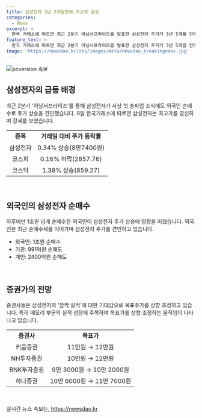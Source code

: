 ```yaml
---
title: 삼성전자 3년 5개월만에 최고치 달성
categories:
  - News
excerpt: >
  한국 거래소에 따르면 최근 2분기 어닝서프라이즈를 발표한 삼성전자 주가가 3년 5개월 만에 최고가로 치솟았다. 이로써 삼성전자 주가는 강세를 보이며 외국인 투자자들의 순매수로 상승세를 이어가고 있다. 또한, 깜짝 실적 발표 이후에는 증권사들이 삼성전자 목표주가를 상향 조정하는 등 긍정적인 전망이 이어지고 있다.
feature_text: >
  한국 거래소에 따르면 최근 2분기 어닝서프라이즈를 발표한 삼성전자 주가가 3년 5개월 만에 최고가로 치솟았다. 이로써 삼성전자 주가는 강세를 보이며 외국인 투자자들의 순매수로 상승세를 이어가고 있다. 또한, 깜짝 실적 발표 이후에는 증권사들이 삼성전자 목표주가를 상향 조정하는 등 긍정적인 전망이 이어지고 있다.
image: 'https://newsdao.kr/res/images/meta/newsdao_breakingnews.jpg'
---
```


<p><img src="https://newsdao.kr/res/images/meta/newsdao_breakingnews.jpg" alt="pcversion 속보" /></p>

<h2 data-ke-size="size26">삼성전자의 급등 배경</h2>

<p data-ke-size="size16">최근 2분기 '어닝서프라이즈'를 통해 삼성전자가 사상 첫 총파업 소식에도 외국인 순매수로 주가 상승을 견인했습니다. 8일 한국거래소에 따르면 삼성전자는 최고가를 경신하며 강세를 보였습니다.</p>

<table>
  <tr>
    <td style="text-align: center; height: 17px;"><b>종목</b></td>
    <td style="text-align: center; height: 17px;"><b>거래일 대비 주가 등락률</b></td>
  </tr>
  <tr>
    <td style="text-align: center; height: 17px;">삼성전자</td>
    <td style="text-align: center; height: 17px;">0.34% 상승(8만7400원)</td>
  </tr>
  <tr>
    <td style="text-align: center; height: 17px;">코스피</td>
    <td style="text-align: center; height: 17px;">0.16% 하락(2857.76)</td>
  </tr>
  <tr>
    <td style="text-align: center; height: 17px;">코스닥</td>
    <td style="text-align: center; height: 17px;">1.39% 상승(859.27)</td>
  </tr>
</table>

<p data-ke-size="size16">&nbsp;</p>

<h2 data-ke-size="size26">외국인의 삼성전자 순매수</h2>

<p data-ke-size="size16">하루에만 1조원 넘게 순매수한 외국인이 삼성전자 주가 상승에 영향을 미쳤습니다. 외국인은 최근 순매수세를 이어가며 삼성전자 주가를 견인하고 있습니다.</p>

<ul>
  <li>외국인: 1조원 순매수</li>
  <li>기관: 991억원 순매도</li>
  <li>개인: 2400억원 순매도</li>
</ul>

<p data-ke-size="size16">&nbsp;</p>

<h2 data-ke-size="size26">증권가의 전망</h2>

<p data-ke-size="size16">증권사들은 삼성전자의 '깜짝 실적'에 대한 기대감으로 목표주가를 상향 조정하고 있습니다. 특히 메모리 부문의 실적 성장에 주목하며 목표가를 상향 조정하는 움직임이 나타나고 있습니다.</p>

<table>
  <tr>
    <td style="text-align: center; height: 17px;"><b>증권사</b></td>
    <td style="text-align: center; height: 17px;"><b>목표가</b></td>
  </tr>
  <tr>
    <td style="text-align: center; height: 17px;">키움증권</td>
    <td style="text-align: center; height: 17px;">11만원 → 12만원</td>
  </tr>
  <tr>
    <td style="text-align: center; height: 17px;">NH투자증권</td>
    <td style="text-align: center; height: 17px;">10만원 → 12만원</td>
  </tr>
  <tr>
    <td style="text-align: center; height: 17px;">BNK투자증권</td>
    <td style="text-align: center; height: 17px;">9만 3000원 → 10만 2000원</td>
  </tr>
  <tr>
    <td style="text-align: center; height: 17px;">하나증권</td>
    <td style="text-align: center; height: 17px;">10만 6000원 → 11만 7000원</td>
  </tr>
</table>

<p data-ke-size="size16">&nbsp;</p>
실시간 뉴스 속보는, <a href="https://newsdao.kr" rel="dofollow">https://newsdao.kr</a>


